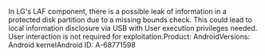 In LG's LAF component, there is a possible leak of information in a protected disk partition due to a missing bounds check. This could lead to local information disclosure via USB with User execution privileges needed. User interaction is not required for exploitation.Product: AndroidVersions: Android kernelAndroid ID: A-68771598